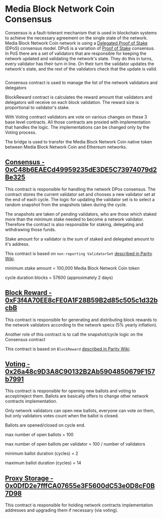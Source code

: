 # Media Block Network Coin Consensus

Consensus is a fault-tolerant mechanism that is used in blockchain systems to achieve the necessary agreement on the single state of the network. Media Block Network Coin network is using a [Delegated Proof of Stake](https://en.bitcoinwiki.org/wiki/DPoS) (DPoS) consensus model. DPoS is a variation of [Proof of Stake](https://en.bitcoinwiki.org/wiki/Proof-of-stake) consensus. In PoS there are a set of validators that are responsible for keeping the network updated and validating the network's state. They do this in turns, every validator has their turn in line. On their turn the validator updates the network's state, and the rest of the validators check that the update is valid.

![]()

Consensus contract is used to manage the list of the network validators and delegators

BlockReward contract is calculates the reward amount that validators and delegators will receive on each block validation. The reward size is proportional to validator's stake.

With Voting contract validators are vote on various changes on these 3 base level contracts. All those contracts are proxied with implementation that handles the logic. The implementations can be changed only by the Voting process.&#x20;

The bridge is used to transfer the Media Block Network Coin native token between Media Block Network Coin and Ethereum networks.&#x20;

## [Consensus - 0xC48b6EAECd49959235dE3DE5C73974079d2Be325](https://testnet.mediablock.ai/address/0xC48b6EAECd49959235dE3DE5C73974079d2Be325)

This contract is responsible for handling the network DPos consensus. The contract stores the current validator set and chooses a new validator set at the end of each cycle. The logic for updating the validator set is to select a random snapshot from the snapshots taken during the cycle.

The snapshots are taken of pending validators, who are those which staked more than the minimum stake needed to become a network validator. Therefore the contract is also responsible for staking, delegating and withdrawing those funds.

Stake amount for a validator is the sum of staked and delegated amount to it's address.

This contract is based on `non-reporting ValidatorSet` [described in Parity Wiki](https://wiki.parity.io/Validator-Set.html#non-reporting-contract).

minimum stake amount = 100,000 Media Block Network Coin token

cycle duration blocks = 57600 (approximately 2 days)

## [Block Reward - 0xF3f4A70EE8cFE0A1F28B59B2d85c505c1d32bcbB](https://testnet.mediablock.ai/address/0xF3f4A70EE8cFE0A1F28B59B2d85c505c1d32bcbB)

This contract is responsible for generating and distributing block rewards to the network validators according to the network specs (5% yearly inflation).

Another role of this contract is to call the snapshot/cycle logic on the Consensus contract

This contract is based on `BlockReward` [described in Parity Wiki](https://wiki.parity.io/Block-Reward-Contract).

## [Voting - 0x26a48c9D3A8C90132B2Ab5904850679F157b7991]()

This contract is responsible for opening new ballots and voting to accept/reject them. Ballots are basically offers to change other network contracts implementation.

Only network validators can open new ballots, everyone can vote on them, but only validators votes count when the ballot is closed.

Ballots are opened/closed on cycle end.

max number of open ballots = 100

max number of open ballots per validator = 100 / number of validators

minimum ballot duration (cycles) = 2

maximum ballot duration (cycles) = 14

## [Proxy Storage - 0x0DfD2e7fffCA07655e3F5600dC53e0D8cF0B7D98]()

This contract is responsible for holding network contracts implementation addresses and upgrading them if necessary (via voting).
